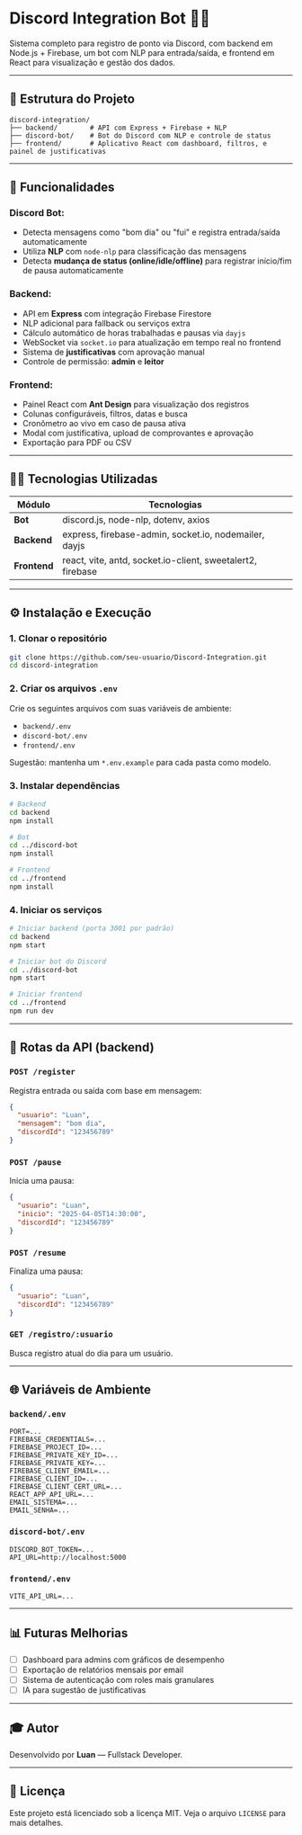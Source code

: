 # Discord Integration Bot 🤖📅

Sistema completo para registro de ponto via Discord, com backend em Node.js + Firebase, um bot com NLP para entrada/saída, e frontend em React para visualização e gestão dos dados.

---

## 📂 Estrutura do Projeto

```
discord-integration/
├── backend/        # API com Express + Firebase + NLP
├── discord-bot/    # Bot do Discord com NLP e controle de status
├── frontend/       # Aplicativo React com dashboard, filtros, e painel de justificativas
```

---

## 🚀 Funcionalidades

### Discord Bot:
- Detecta mensagens como "bom dia" ou "fui" e registra entrada/saída automaticamente
- Utiliza **NLP** com `node-nlp` para classificação das mensagens
- Detecta **mudança de status (online/idle/offline)** para registrar início/fim de pausa automaticamente

### Backend:
- API em **Express** com integração Firebase Firestore
- NLP adicional para fallback ou serviços extra
- Cálculo automático de horas trabalhadas e pausas via `dayjs`
- WebSocket via `socket.io` para atualização em tempo real no frontend
- Sistema de **justificativas** com aprovação manual
- Controle de permissão: **admin** e **leitor**

### Frontend:
- Painel React com **Ant Design** para visualização dos registros
- Colunas configuráveis, filtros, datas e busca
- Cronômetro ao vivo em caso de pausa ativa
- Modal com justificativa, upload de comprovantes e aprovação
- Exportação para PDF ou CSV

---

## 👩‍💻 Tecnologias Utilizadas

| Módulo       | Tecnologias |  
|--------------|-------------|
| **Bot**      | discord.js, node-nlp, dotenv, axios |
| **Backend**  | express, firebase-admin, socket.io, nodemailer, dayjs |
| **Frontend** | react, vite, antd, socket.io-client, sweetalert2, firebase |

---

## ⚙️ Instalação e Execução

### 1. Clonar o repositório
```bash
git clone https://github.com/seu-usuario/Discord-Integration.git
cd discord-integration
```

### 2. Criar os arquivos `.env`

Crie os seguintes arquivos com suas variáveis de ambiente:
- `backend/.env`
- `discord-bot/.env`
- `frontend/.env`

Sugestão: mantenha um `*.env.example` para cada pasta como modelo.

### 3. Instalar dependências
```bash
# Backend
cd backend
npm install

# Bot
cd ../discord-bot
npm install

# Frontend
cd ../frontend
npm install
```

### 4. Iniciar os serviços
```bash
# Iniciar backend (porta 3001 por padrão)
cd backend
npm start

# Iniciar bot do Discord
cd ../discord-bot
npm start

# Iniciar frontend
cd ../frontend
npm run dev
```

---

## 🔢 Rotas da API (backend)

### `POST /register`
Registra entrada ou saída com base em mensagem:
```json
{
  "usuario": "Luan",
  "mensagem": "bom dia",
  "discordId": "123456789"
}
```

### `POST /pause`
Inicia uma pausa:
```json
{
  "usuario": "Luan",
  "inicio": "2025-04-05T14:30:00",
  "discordId": "123456789"
}
```

### `POST /resume`
Finaliza uma pausa:
```json
{
  "usuario": "Luan",
  "discordId": "123456789"
}
```

### `GET /registro/:usuario`
Busca registro atual do dia para um usuário.

---

## 🌐 Variáveis de Ambiente

### `backend/.env`
```
PORT=...
FIREBASE_CREDENTIALS=...
FIREBASE_PROJECT_ID=...
FIREBASE_PRIVATE_KEY_ID=...
FIREBASE_PRIVATE_KEY=...
FIREBASE_CLIENT_EMAIL=...
FIREBASE_CLIENT_ID=...
FIREBASE_CLIENT_CERT_URL=...
REACT_APP_API_URL=...
EMAIL_SISTEMA=...
EMAIL_SENHA=...
```

### `discord-bot/.env`
```
DISCORD_BOT_TOKEN=...
API_URL=http://localhost:5000
```

### `frontend/.env`
```
VITE_API_URL=...
```

---

## 📊 Futuras Melhorias
- [ ] Dashboard para admins com gráficos de desempenho
- [ ] Exportação de relatórios mensais por email
- [ ] Sistema de autenticação com roles mais granulares
- [ ] IA para sugestão de justificativas

---

## 🎓 Autor

Desenvolvido por **Luan** — Fullstack Developer.

---

## 📄 Licença

Este projeto está licenciado sob a licença MIT. Veja o arquivo `LICENSE` para mais detalhes.
